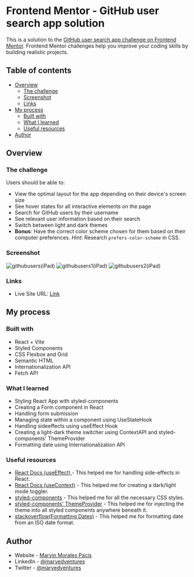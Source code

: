# Frontend Mentor - GitHub user search app solution

This is a solution to the [GitHub user search app challenge on Frontend Mentor](https://www.frontendmentor.io/challenges/github-user-search-app-Q09YOgaH6). Frontend Mentor challenges help you improve your coding skills by building realistic projects.

## Table of contents

- [Overview](#overview)
  - [The challenge](#the-challenge)
  - [Screenshot](#screenshot)
  - [Links](#links)
- [My process](#my-process)
  - [Built with](#built-with)
  - [What I learned](#what-i-learned)
  - [Useful resources](#useful-resources)
- [Author](#author)

## Overview

### The challenge

Users should be able to:

- View the optimal layout for the app depending on their device's screen size
- See hover states for all interactive elements on the page
- Search for GitHub users by their username
- See relevant user information based on their search
- Switch between light and dark themes
- **Bonus**: Have the correct color scheme chosen for them based on their computer preferences. _Hint_: Research `prefers-color-scheme` in CSS.

### Screenshot

![githubusers(iPad)](https://user-images.githubusercontent.com/108392678/210203296-e44d57ed-bfc0-46c3-a438-40ad76eedcaa.png)
![githubusers1(iPad)](https://user-images.githubusercontent.com/108392678/210203302-8fe8c1ce-78e1-461b-90aa-e1cc139dc9c5.png)
![githubusers2(iPad)](https://user-images.githubusercontent.com/108392678/210203306-1a605c6a-5bd7-4b8e-883f-53f9636fd734.png)


### Links

- Live Site URL: [Link](https://github-user-search-app-roan-alpha.vercel.app/)

## My process

### Built with

- React + Vite
- Styled Components
- CSS Flexbox and Grid
- Semantic HTML
- Internationalization API
- Fetch API

### What I learned

- Styling React App with styled-components
- Creating a Form component in React
- Handling form submission
- Managing state within a component using UseStateHook
- Handling sideeffects using useEffect Hook
- Creating a light-dark theme switcher using ContextAPI and styled-components' ThemeProvider
- Formatting date using Internationalization API


### Useful resources

- [React  Docs (useEffect) ](https://beta.reactjs.org/apis/react/useEffect#useeffect) - This helped me for handling side-effects in React.
- [React  Docs (useContext)](https://beta.reactjs.org/apis/react/useContext#usecontext) - This helped me for creating a dark/light mode toggler.
- [styled-components](https://styled-components.com/docs) - This helped me for all the necessary CSS styles.
- [styled-components' ThemeProvider](https://styled-components.com/docs/api#themeprovider) - This helped me for injecting the theme into all styled components anywhere beneath it.
- [stackoverflow(Formatting Dates)](https://stackoverflow.com/questions/1643320/get-month-name-from-date) - This helped me for formatting date from an ISO date format.

## Author

- Website - [Marvin Morales Pacis](https://marvin-morales-pacis.vercel.app/)
- LinkedIn - [@marvedventures](https://www.linkedin.com/in/marvedventures/)
- Twitter - [@marvedventures](https://www.twitter.com/marvedventures)

